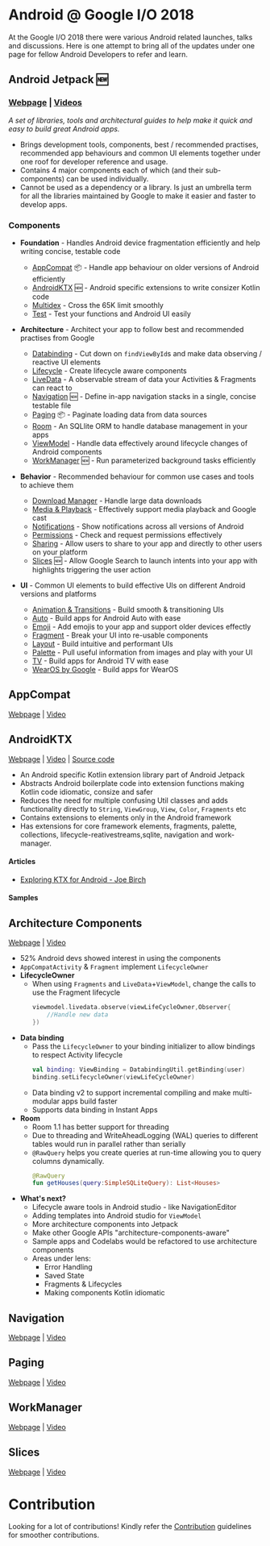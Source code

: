 # Android @ Google I/O 2018
At the Google I/O 2018 there were various Android related launches, talks and discussions. Here is one attempt to bring all of the updates under one page for fellow Android Developers to refer and learn.

## Android Jetpack :new:

### [Webpage](https://developer.android.com/jetpack/) | [Videos](https://www.youtube.com/results?search_query=android+jetpack)

*A set of libraries, tools and architectural guides to help make it quick and easy to build great Android apps.*

* Brings development tools, components, best / recommended practises, recommended app behaviours and common UI elements together under one roof for developer reference and usage.
* Contains 4 major components each of which (and their sub-components) can be used individually.
* Cannot be used as a dependency or a library. Is just an umbrella term for all the libraries maintained by Google to make it easier and faster to develop apps.

### Components
* **Foundation** - Handles Android device fragmentation efficiently and help writing concise, testable code
    * [AppCompat](#appcompat) :package: - Handle app behaviour on older versions of Android efficiently
    * [AndroidKTX](#androidktx) :new: - Android specific extensions to write consizer Kotlin code
    * [Multidex](https://developer.android.com/studio/build/multidex.html) - Cross the 65K limit smoothly
    * [Test](https://developer.android.com/topic/libraries/testing-support-library/index.html) - Test your functions and Android UI easily

* **Architecture** - Architect your app to follow best and recommended practises from Google
    * [Databinding](https://developer.android.com/topic/libraries/data-binding/) - Cut down on `findViewById`s and make data observing / reactive UI elements
    * [Lifecycle](https://developer.android.com/topic/libraries/architecture/lifecycle) - Create lifecycle aware components
    * [LiveData](https://developer.android.com/topic/libraries/architecture/livedata) - A observable stream of data your Activities & Fragments can react to
    * [Navigation](#navigation) :new: - Define in-app navigation stacks in a single, concise testable file
    * [Paging](#paging) :package: - Paginate loading data from data sources
    * [Room](https://developer.android.com/topic/libraries/architecture/room) - An SQLlite ORM to handle database management in your apps
    * [ViewModel](https://developer.android.com/topic/libraries/architecture/viewmodel) - Handle data effectively around lifecycle changes of Android components
    * [WorkManager](#workmanager) :new: - Run parameterized background tasks efficiently

* **Behavior** - Recommended behaviour for common use cases and tools to achieve them
    * [Download Manager](https://developer.android.com/reference/android/app/DownloadManager) - Handle large data downloads
    * [Media & Playback](https://developer.android.com/guide/topics/media/mediaplayer.html) - Effectively support media playback and Google cast
    * [Notifications](https://developer.android.com/guide/topics/ui/notifiers/notifications.html) - Show notifications across all versions of Android
    * [Permissions](https://developer.android.com/guide/topics/permissions/index.html) - Check and request permissions effectively
    * [Sharing](https://developer.android.com/training/sharing/shareaction) - Allow users to share to your app and directly to other users on your platform
    * [Slices](#slices) :new: - Allow Google Search to launch intents into your app with highlights triggering the user action

* **UI** - Common UI elements to build effective UIs on different Android versions and platforms
    * [Animation & Transitions](https://developer.android.com/training/animation/) - Build smooth & transitioning UIs
    * [Auto](https://developer.android.com/auto) - Build apps for Android Auto with ease
    * [Emoji](https://developer.android.com/guide/topics/ui/look-and-feel/emoji-compat) - Add emojis to your app and support older devices effectly
    * [Fragment](https://developer.android.com/guide/components/fragments) - Break your UI into re-usable components
    * [Layout](https://developer.android.com/guide/topics/ui/declaring-layout) - Build intuitive and performant UIs
    * [Palette](https://developer.android.com/training/material/palette-colors) -  Pull useful information from images and play with your UI
    * [TV](https://developer.android.com/tv) - Build apps for Android TV with ease
    * [WearOS by Google](https://developer.android.com/wear) - Build apps for WearOS

## AppCompat
[Webpage](https://developer.android.com/topic/libraries/support-library/packages#v7-appcompat) | [Video](https://www.youtube.com/watch?v=jdKUm8tGogw)

## AndroidKTX
[Webpage](https://developer.android.com/kotlin/ktx) | [Video](https://www.youtube.com/watch?v=st1XVfkDWqk) | [Source code](https://github.com/android/android-ktx)

* An Android specific Kotlin extension library part of Android Jetpack
* Abstracts Android boilerplate code into extension functions making Kotlin code idiomatic, consize and safer
* Reduces the need for multiple confusing Util classes and adds functionality directly to `String`, `ViewGroup`, `View`, `Color`, `Fragments` etc 
* Contains extensions to elements only in the Android framework
* Has extensions for core framework elements, fragments, palette, collections, lifecycle-reativestreams,sqlite, navigation and work-manager.

#### Articles
* [Exploring KTX for Android - Joe Birch](https://medium.com/exploring-android/exploring-ktx-for-android-13a369795b51)

#### Samples

## Architecture Components
[Webpage](https://developer.android.com/topic/libraries/architecture/) | [Video](https://www.youtube.com/watch?v=pErTyQpA390)

* 52% Android devs showed interest in using the components
* `AppCompatActivity` & `Fragment` implement `LifecycleOwner`
* **LifecycleOwner**
    * When using `Fragments` and `LiveData`+`ViewModel`, change the calls to use the Fragment lifecycle
        ```kotlin
        viewmodel.livedata.observe(viewLifeCycleOwner,Observer{
            //Handle new data
        })
        ```
* **Data binding**
    * Pass the `LifecycleOwner` to your binding initializer to allow bindings to respect Activity lifecycle
        ```kotlin
        val binding: ViewBinding = DatabindingUtil.getBinding(user)
        binding.setLifecycleOwner(viewLifeCycleOwner)
        ```
    * Data binding v2 to support incremental compiling and make multi-modular apps build faster
    * Supports data binding in Instant Apps
* **Room**
    * Room 1.1 has better support for threading
    * Due to threading and WriteAheadLogging (WAL) queries to different tables would run in parallel rather than serially
    * `@RawQuery` helps you create queries at run-time allowing you to query columns dynamically.
        ```kotlin
        @RawQuery
        fun getHouses(query:SimpleSQLiteQuery): List<Houses>
        ```
* **What's next?**
    * Lifecycle aware tools in Android studio - like NavigationEditor
    * Adding templates into Android studio for `ViewModel`
    * More architecture components into Jetpack
    * Make other Google APIs "architecture-components-aware"
    * Sample apps and Codelabs would be refactored to use architecture components
    * Areas under lens:
        * Error Handling
        * Saved State
        * Fragments & Lifecycles
        * Making components Kotlin idiomatic

## Navigation
[Webpage](https://developer.android.com/topic/libraries/architecture/navigation/) | [Video](https://www.youtube.com/watch?v=8GCXtCjtg40)

## Paging
[Webpage](https://developer.android.com/topic/libraries/architecture/paging/) | [Video](https://www.youtube.com/watch?v=BE5bsyGGLf4)

## WorkManager
[Webpage](https://developer.android.com/topic/libraries/architecture/workmanager) | [Video](https://www.youtube.com/watch?v=IrKoBFLwTN0)

## Slices
[Webpage](https://developer.android.com/guide/slices/) | [Video](https://www.youtube.com/watch?v=a7IVH5aNwwc)


# Contribution
Looking for a lot of contributions! 
Kindly refer the [Contribution](CONTRIBUTING.md) guidelines for smoother contributions.